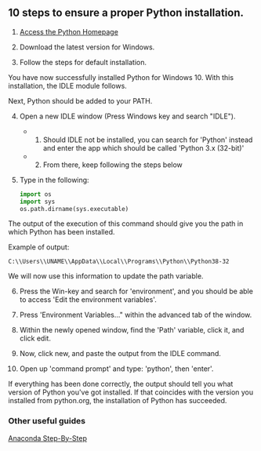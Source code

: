 ## 10 steps to ensure a proper Python installation.

1. [Access the Python Homepage](https://www.python.org/downloads/ "Python Homepage")

2. Download the latest version for Windows.

3. Follow the steps for default installation.

You have now successfully installed Python for Windows 10. With this installation, the IDLE module follows.

Next, Python should be added to your PATH.

4. Open a new IDLE window (Press Windows key and search "IDLE").
	* 1. Should IDLE not be installed, you can search for 'Python' instead and enter the app which should be called 'Python 3.x (32-bit)'
	* 2. From there, keep following the steps below

5. Type in the following:
	```python
	import os
	import sys
	os.path.dirname(sys.executable)
	```
 
The output of the execution of this command should give you the path in which Python has been installed.

Example of output:

```C:\\Users\\UNAME\\AppData\\Local\\Programs\\Python\\Python38-32```

We will now use this information to update the path variable.

6. Press the Win-key and search for 'environment', and you should be able to access 'Edit the environment variables'.

7. Press 'Environment Variables..." within the advanced tab of the window.

8. Within the newly opened window, find the 'Path' variable, click it, and click edit.

9. Now, click new, and paste the output from the IDLE command.

10. Open up 'command prompt' and type: 'python', then 'enter'.

If everything has been done correctly, the output should tell you what version of Python you've got installed. If that coincides with the version you installed from python.org, the installation of Python has succeeded.

### Other useful guides
[Anaconda Step-By-Step](https://docs.anaconda.com/anaconda/install/windows/ "Anaconda Installation Guide")